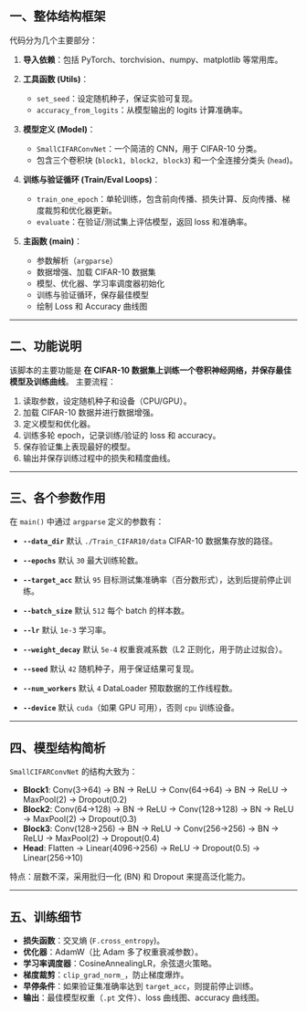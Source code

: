 ## 一、整体结构框架

代码分为几个主要部分：

1. **导入依赖**：包括 PyTorch、torchvision、numpy、matplotlib 等常用库。
2. **工具函数 (Utils)**：

   * `set_seed`：设定随机种子，保证实验可复现。
   * `accuracy_from_logits`：从模型输出的 logits 计算准确率。
3. **模型定义 (Model)**：

   * `SmallCIFARConvNet`：一个简洁的 CNN，用于 CIFAR-10 分类。
   * 包含三个卷积块 (`block1, block2, block3`) 和一个全连接分类头 (`head`)。
4. **训练与验证循环 (Train/Eval Loops)**：

   * `train_one_epoch`：单轮训练，包含前向传播、损失计算、反向传播、梯度裁剪和优化器更新。
   * `evaluate`：在验证/测试集上评估模型，返回 loss 和准确率。
5. **主函数 (main)**：

   * 参数解析（`argparse`）
   * 数据增强、加载 CIFAR-10 数据集
   * 模型、优化器、学习率调度器初始化
   * 训练与验证循环，保存最佳模型
   * 绘制 Loss 和 Accuracy 曲线图

---

## 二、功能说明

该脚本的主要功能是 **在 CIFAR-10 数据集上训练一个卷积神经网络，并保存最佳模型及训练曲线**。
主要流程：

1. 读取参数，设定随机种子和设备（CPU/GPU）。
2. 加载 CIFAR-10 数据并进行数据增强。
3. 定义模型和优化器。
4. 训练多轮 epoch，记录训练/验证的 loss 和 accuracy。
5. 保存验证集上表现最好的模型。
6. 输出并保存训练过程中的损失和精度曲线。

---

## 三、各个参数作用

在 `main()` 中通过 `argparse` 定义的参数有：

* **`--data_dir`**
  默认 `./Train_CIFAR10/data`
  CIFAR-10 数据集存放的路径。

* **`--epochs`**
  默认 `30`
  最大训练轮数。

* **`--target_acc`**
  默认 `95`
  目标测试集准确率（百分数形式），达到后提前停止训练。

* **`--batch_size`**
  默认 `512`
  每个 batch 的样本数。

* **`--lr`**
  默认 `1e-3`
  学习率。

* **`--weight_decay`**
  默认 `5e-4`
  权重衰减系数（L2 正则化，用于防止过拟合）。

* **`--seed`**
  默认 `42`
  随机种子，用于保证结果可复现。

* **`--num_workers`**
  默认 `4`
  DataLoader 预取数据的工作线程数。

* **`--device`**
  默认 `cuda`（如果 GPU 可用），否则 `cpu`
  训练设备。

---

## 四、模型结构简析

`SmallCIFARConvNet` 的结构大致为：

* **Block1**: Conv(3→64) → BN → ReLU → Conv(64→64) → BN → ReLU → MaxPool(2) → Dropout(0.2)
* **Block2**: Conv(64→128) → BN → ReLU → Conv(128→128) → BN → ReLU → MaxPool(2) → Dropout(0.3)
* **Block3**: Conv(128→256) → BN → ReLU → Conv(256→256) → BN → ReLU → MaxPool(2) → Dropout(0.4)
* **Head**: Flatten → Linear(4096→256) → ReLU → Dropout(0.5) → Linear(256→10)

特点：层数不深，采用批归一化 (BN) 和 Dropout 来提高泛化能力。

---

## 五、训练细节

* **损失函数**：交叉熵 (`F.cross_entropy`)。
* **优化器**：AdamW（比 Adam 多了权重衰减参数）。
* **学习率调度器**：CosineAnnealingLR，余弦退火策略。
* **梯度裁剪**：`clip_grad_norm_`，防止梯度爆炸。
* **早停条件**：如果验证集准确率达到 `target_acc`，则提前停止训练。
* **输出**：最佳模型权重（`.pt` 文件）、loss 曲线图、accuracy 曲线图。

